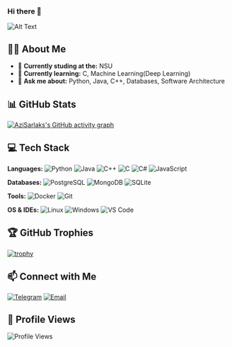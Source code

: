 ### Hi there 👋
![Alt Text]([https://media.giphy.com/media/vFKqnCdLPNOKc/giphy.gif](https://media1.tenor.com/m/5VyEFtAI1qQAAAAC/garp-garp-galaxy-impact.gif))
## 👨‍💻 About Me

- 🔭 **Currently studing at the:** NSU
- 🌱 **Currently learning:** C, Machine Learning(Deep Learning)
- 💬 **Ask me about:** Python, Java, C++, Databases, Software Architecture

## 📊 GitHub Stats

[![AziSarlaks's GitHub activity graph](https://github-readme-activity-graph.vercel.app/graph?username=AziSarlaks&theme=merko)](https://github.com/ashutosh00710/github-readme-activity-graph)

## 💻 Tech Stack

**Languages:**
![Python](https://img.shields.io/badge/python-3670A0?style=for-the-badge&logo=python&logoColor=ffdd54)
![Java](https://img.shields.io/badge/java-%23ED8B00.svg?style=for-the-badge&logo=openjdk&logoColor=white)
![C++](https://img.shields.io/badge/c++-%2300599C.svg?style=for-the-badge&logo=c%2B%2B&logoColor=white)
![C](https://img.shields.io/badge/C-A8B9CC?style=for-the-badge&logo=c&logoColor=black)
![C#](https://img.shields.io/badge/C%23-239120?style=for-the-badge&logo=c-sharp&logoColor=white)
![JavaScript](https://img.shields.io/badge/JavaScript-F7DF1E?style=for-the-badge&logo=javascript&logoColor=black)

**Databases:**
![PostgreSQL](https://img.shields.io/badge/PostgreSQL-316192?style=for-the-badge&logo=postgresql&logoColor=white)
![MongoDB](https://img.shields.io/badge/MongoDB-%234ea94b.svg?style=for-the-badge&logo=mongodb&logoColor=white)
![SQLite](https://img.shields.io/badge/SQLite-07405E?style=for-the-badge&logo=sqlite&logoColor=white)

**Tools:**
![Docker](https://img.shields.io/badge/Docker-2CA5E0?style=for-the-badge&logo=docker&logoColor=white)
![Git](https://img.shields.io/badge/Git-F05033?style=for-the-badge&logo=git&logoColor=white)

**OS & IDEs:**
![Linux](https://img.shields.io/badge/Linux-FCC624?style=for-the-badge&logo=linux&logoColor=black)
![Windows](https://img.shields.io/badge/Windows-0078D6?style=for-the-badge&logo=windows&logoColor=white)
![VS Code](https://img.shields.io/badge/VS_Code-0078D4?style=for-the-badge&logo=visual%20studio%20code&logoColor=white)

## 🏆 GitHub Trophies

[![trophy](https://github-profile-trophy.vercel.app/?username=AziSarlaks&theme=onedark&row=2&column=4)](https://github.com/ryo-ma/github-profile-trophy)

## 📫 Connect with Me

[![Telegram](https://img.shields.io/badge/Telegram-2CA5E0?style=for-the-badge&logo=telegram&logoColor=white)](https://t.me/emperw)
[![Email](https://img.shields.io/badge/Email-D14836?style=for-the-badge&logo=gmail&logoColor=white)](mailto:pooshok2007@mail.ru)

## 👀 Profile Views

![Profile Views](https://komarev.com/ghpvc/?username=AziSarlaks&color=blue&style=flat-square)
